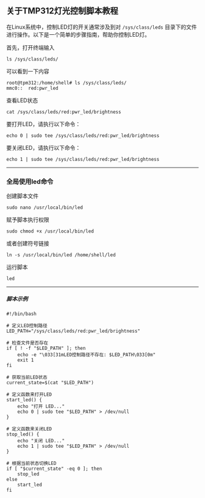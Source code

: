 ## 关于TMP312灯光控制脚本教程

在Linux系统中，控制LED灯的开关通常涉及到对 `/sys/class/leds` 目录下的文件进行操作。以下是一个简单的步骤指南，帮助你控制LED灯。

首先，打开终端输入

```
ls /sys/class/leds/
```
可以看到一下内容

```
root@tpm312:/home/shell# ls /sys/class/leds/
mmc0::  red:pwr_led
```

查看LED状态
```
cat /sys/class/leds/red:pwr_led/brightness
```

要打开LED，请执行以下命令：
```
echo 0 | sudo tee /sys/class/leds/red:pwr_led/brightness
```

要关闭LED，请执行以下命令：
```
echo 1 | sudo tee /sys/class/leds/red:pwr_led/brightness
```

---

### 全局使用led命令

创建脚本文件
```
sudo nano /usr/local/bin/led
```

赋予脚本执行权限
```
sudo chmod +x /usr/local/bin/led
```
或者创建符号链接
```
ln -s /usr/local/bin/led /home/shell/led
```
运行脚本
```
led
```

---

##### 脚本示例
```
#!/bin/bash

# 定义LED控制路径
LED_PATH="/sys/class/leds/red:pwr_led/brightness"

# 检查文件是否存在
if [ ! -f "$LED_PATH" ]; then 
    echo -e "\033[31mLED控制路径不存在: $LED_PATH\033[0m"
    exit 1
fi

# 获取当前LED状态
current_state=$(cat "$LED_PATH")

# 定义函数来打开LED
start_led() {
    echo "打开 LED..."
    echo 0 | sudo tee "$LED_PATH" > /dev/null
}

# 定义函数来关闭LED
stop_led() {
    echo "关闭 LED..."
    echo 1 | sudo tee "$LED_PATH" > /dev/null
}

# 根据当前状态切换LED
if [ "$current_state" -eq 0 ]; then
    stop_led
else
    start_led
fi
```
